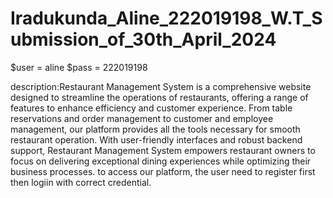 # Iradukunda_Aline_222019198_W.T_Submission_of_30th_April_2024
$user = aline
$pass = 222019198

description:Restaurant Management System is a comprehensive website designed to streamline the operations
of restaurants, offering a range of features to enhance efficiency and customer experience.
From table reservations and order management to customer and employee management,
our platform provides all the tools necessary for smooth restaurant operation. With user-friendly 
interfaces and robust backend support, Restaurant Management System empowers restaurant 
owners to focus on delivering exceptional dining experiences while optimizing their business processes.
to access our platform, the user need to register first then logiin with correct credential. 
